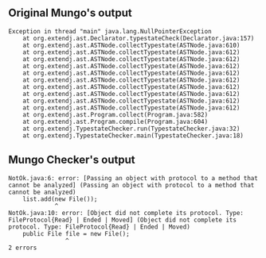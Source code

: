 ## Original Mungo's output

```
Exception in thread "main" java.lang.NullPointerException
	at org.extendj.ast.Declarator.typestateCheck(Declarator.java:157)
	at org.extendj.ast.ASTNode.collectTypestate(ASTNode.java:610)
	at org.extendj.ast.ASTNode.collectTypestate(ASTNode.java:612)
	at org.extendj.ast.ASTNode.collectTypestate(ASTNode.java:612)
	at org.extendj.ast.ASTNode.collectTypestate(ASTNode.java:612)
	at org.extendj.ast.ASTNode.collectTypestate(ASTNode.java:612)
	at org.extendj.ast.ASTNode.collectTypestate(ASTNode.java:612)
	at org.extendj.ast.ASTNode.collectTypestate(ASTNode.java:612)
	at org.extendj.ast.ASTNode.collectTypestate(ASTNode.java:612)
	at org.extendj.ast.ASTNode.collectTypestate(ASTNode.java:612)
	at org.extendj.ast.ASTNode.collectTypestate(ASTNode.java:612)
	at org.extendj.ast.Program.collect(Program.java:582)
	at org.extendj.ast.Program.compile(Program.java:604)
	at org.extendj.TypestateChecker.run(TypestateChecker.java:32)
	at org.extendj.TypestateChecker.main(TypestateChecker.java:18)```

## Mungo Checker's output

```
NotOk.java:6: error: [Passing an object with protocol to a method that cannot be analyzed] (Passing an object with protocol to a method that cannot be analyzed)
    list.add(new File());
             ^
NotOk.java:10: error: [Object did not complete its protocol. Type: FileProtocol{Read} | Ended | Moved] (Object did not complete its protocol. Type: FileProtocol{Read} | Ended | Moved)
    public File file = new File();
                ^
2 errors```
